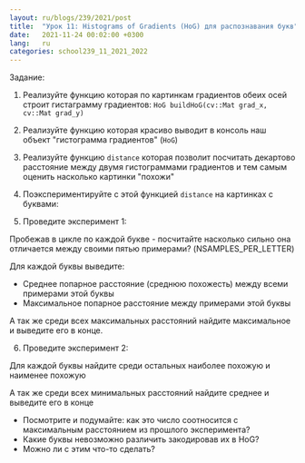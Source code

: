 ```yaml
---
layout: ru/blogs/239/2021/post
title:  "Урок 11: Histograms of Gradients (HoG) для распознавания букв"
date:   2021-11-24 00:02:00 +0300
lang:   ru
categories: school239_11_2021_2022
---
```


Задание:

1) Реализуйте функцию которая по картинкам градиентов обеих осей строит гистаграмму градиентов: ```HoG buildHoG(cv::Mat grad_x, cv::Mat grad_y)```

2) Реализуйте функцию которая красиво выводит в консоль наш объект "гистограмма градиентов" (```HoG```)

3) Реализуйте функцию ```distance``` которая позволит посчитать декартово расстояние между двумя гистограммами градиентов и тем самым оценить насколько картинки "похожи"

4) Поэкспериментируйте с этой функцией ```distance``` на картинках с буквами:

5) Проведите эксперимент 1:

Пробежав в цикле по каждой букве - посчитайте насколько сильно она отличается между своими пятью примерами? (NSAMPLES_PER_LETTER)

Для каждой буквы выведите:

- Среднее попарное расстояние (среднюю похожесть) между всеми примерами этой буквы
- Максимальное попарное расстояние между примерами этой буквы

А так же среди всех максимальных расстояний найдите максимальное и выведите его в конце.

6) Проведите эксперимент 2:

Для каждой буквы найдите среди остальных наиболее похожую и наименее похожую

А так же среди всех минимальных расстояний найдите среднее и выведите его в конце

- Посмотрите и подумайте: как это число соотносится с максимальным расстоянием из прошлого эксперимента?
- Какие буквы невозможно различить закодировав их в HoG?
- Можно ли с этим что-то сделать?


